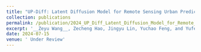 ```yaml
---
title: "UP-Diff: Latent Diffusion Model for Remote Sensing Urban Prediction"
collection: publications
permalink: /publication/2024_UP_Diff_Latent_Diffusion_Model_for_Remote_Sensing_Urban_Prediction
excerpt: '__Zeyu Wang__, Zecheng Hao, Jingyu Lin, Yuchao Feng, and Yufei Guo.'
date: 2024-07-15
venue: ' Under Review'
---
```

